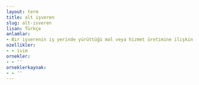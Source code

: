 ```yaml
---
layout: term
title: alt işveren
slug: alt-isveren
lisan: Türkçe
anlamlar:
- Bir işverenin iş yerinde yürüttüğü mal veya hizmet üretimine ilişkin görevlendirdiği sigortalıları çalıştıran üçüncü kişi
ozellikler:
- - isim
ornekler:
- - ''
orneklerkaynak:
- - ''
---
```


